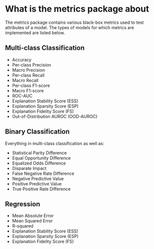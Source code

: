 # What is the metrics package about

The metrics package contains various black-box metrics used to test attributes of a model. The types of models for which metrics are implemented are listed below.

## Multi-class Classification

- Accuracy
- Per-class Precision
- Macro Precision
- Per-class Recall
- Macro Recall
- Per-class F1-score
- Macro F1-score
- ROC-AUC
- Explanation Stability Score (ESS)
- Explanation Sparsity Score (ESP)
- Explanation Fidelity Score (FS)
- Out-of-Distribution AUROC (OOD-AUROC)

## Binary Classification

Everything in multi-class classification as well as:

- Statistical Parity Difference
- Equal Opportunity Difference
- Equalized Odds Difference
- Disparate Impact
- False Negative Rate Difference
- Negative Predictive Value
- Positive Predictive Value
- True Positive Rate Difference

## Regression

- Mean Absolute Error
- Mean Squared Error
- R-squared
- Explanation Stability Score (ESS)
- Explanation Sparsity Score (ESP)
- Explanation Fidelity Score (FS)
